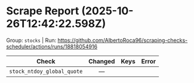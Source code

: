 # Scrape Report (2025-10-26T12:42:22.598Z)

Group: `stocks`  |  Run: https://github.com/AlbertoRoca96/scraping-checks-scheduler/actions/runs/18818054916

| Check | Changed | Keys | Error |
|---|:---:|:--|:--|
| `stock_ntdoy_global_quote` | — |  |  |
